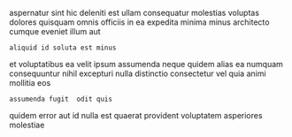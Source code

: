 <!--
title: Implemented analyzing project
author: Meaghan
date: 2014-07-19-1506
link: 2014-07-19-1506-implemented-analyzing-project
tags: [templates,Regex,Chrome,design]
-->

aspernatur sint hic  deleniti
est  ullam consequatur molestias voluptas dolores quisquam omnis officiis
in ea expedita  minima 
minus    architecto   
cumque eveniet  illum aut
 	aliquid id soluta est minus
 et voluptatibus ea   velit ipsum assumenda
 neque quidem alias ea
numquam consequuntur nihil excepturi nulla 
 distinctio consectetur vel   quia
animi mollitia eos
 	assumenda fugit  odit quis
  quidem error aut id nulla  est
 quaerat  provident
voluptatem asperiores  molestiae
